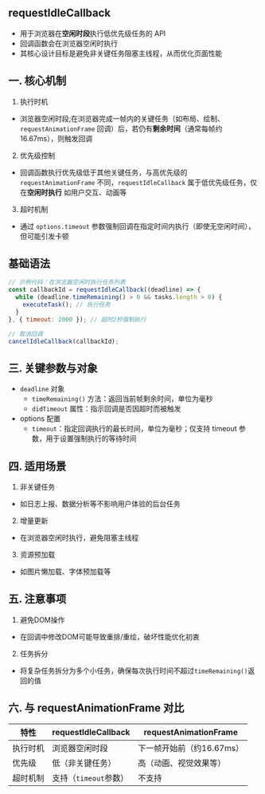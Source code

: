 ## requestIdleCallback
* 用于浏览器在**空闲时段**执行低优先级任务的 API
* 回调函数会在浏览器空闲时执行
* 其核心设计目标是避免非关键任务阻塞主线程，从而优化页面性能
## 一. 核心机制
1. 执行时机
* 浏览器空闲时段;在浏览器完成一帧内的关键任务（如布局、绘制、`requestAnimationFrame` 回调）后，若仍有**剩余时间**（通常每帧约16.67ms），则触发回调
2. 优先级控制
* 回调函数执行优先级低于其他关键任务，与高优先级的 `requestAnimationFrame` 不同，`requestIdleCallback` 属于低优先级任务，仅在**空闲时执行**
如用户交互、动画等
3. 超时机制
* 通过 `options.timeout` 参数强制回调在指定时间内执行（即使无空闲时间），但可能引发卡顿
## 基础语法
```javascript
// 示例代码：在浏览器空闲时执行任务列表
const callbackId = requestIdleCallback((deadline) => {
  while (deadline.timeRemaining() > 0 && tasks.length > 0) {
    executeTask(); // 执行任务
  }
}, { timeout: 2000 }); // 超时2秒强制执行

// 取消回调
cancelIdleCallback(callbackId);
```
## 三. 关键参数与对象
* `deadline` 对象
  * `timeRemaining()` 方法：返回当前帧剩余时间，单位为毫秒
  * `didTimeout` 属性：指示回调是否因超时而被触发
* options 配置
  * `timeout`：指定回调执行的最长时间，单位为毫秒；仅支持 timeout 参数，用于设置强制执行的等待时间
## 四. 适用场景
1. 非关键任务
* 如日志上报、数据分析等不影响用户体验的后台任务
2. 增量更新
* 在浏览器空闲时执行，避免阻塞主线程
3. 资源预加载
* 如图片懒加载、字体预加载等
## 五. 注意事项
1. 避免DOM操作
* 在回调中修改DOM可能导致重排/重绘，破坏性能优化初衷
2. 任务拆分
*  将复杂任务拆分为多个小任务，确保每次执行时间不超过`timeRemaining()`返回的值
## 六. 与 requestAnimationFrame 对比
|特性|requestIdleCallback	|requestAnimationFrame|
|--|--|--|
|执行时机	|浏览器空闲时段	|下一帧开始前（约16.67ms）|
|优先级	|低（非关键任务）	|高（动画、视觉效果等）|
|超时机制	|支持（`timeout`参数）	|不支持|
